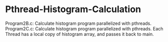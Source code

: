 # Pthread-Histogram-Calculation
Program2B.c:
Calculate histogram program parallelized with pthreads.
Program2C.c:
Calculate histogram program parallelized with pthreads. Each
Thread has a local copy of histogram array, and passes it back
to main.
